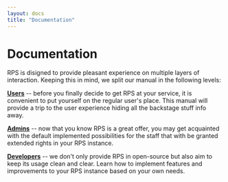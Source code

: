 ```yaml
---
layout: docs
title: "Documentation"
---
```

# Documentation

RPS is disigned to provide pleasant experience on multiple layers of interaction. Keeping this in mind, we split our manual in the following levels:

[**Users**](./user) -- before you finally decide to get RPS at your service, it is convenient to put yourself on the regular user's place. This manual will provide a trip to the user experience hiding all the backstage stuff info away.

[**Admins**](./admin) -- now that you know RPS is a great offer, you may get acquainted with the default implemented possibilities for the staff that with be granted extended rights in your RPS instance.

[**Developers**](./developer) -- we don't only provide RPS in open-source but also aim to keep its usage clean and clear. Learn how to implement features and improvements to your RPS instance based on your own needs.
